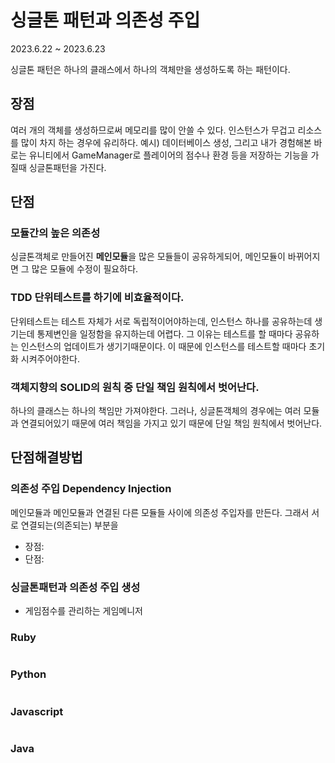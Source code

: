 
# 싱글톤 패턴과 의존성 주입
2023.6.22 ~ 2023.6.23

싱글톤 패턴은 하나의 클래스에서 하나의 객체만을 생성하도록 하는 패턴이다.

## 장점
여러 개의 객체를 생성하므로써 메모리를 많이 안쓸 수 있다. 
인스턴스가 무겁고 리소스를 많이 차지 하는 경우에 유리하다.
예시) 데이터베이스 생성, 그리고 내가 경험해본 바로는 유니티에서 GameManager로 플레이어의 점수나 환경 등을 저장하는 기능을 가질때 싱글톤패턴을 가진다.

## 단점
### 모듈간의 높은 의존성
싱글톤객체로 만들어진 **메인모듈**을 많은 모듈들이 공유하게되어, 메인모듈이 바뀌어지면 그 많은 모듈에 수정이 필요하다.

### TDD 단위테스트를 하기에 비효율적이다.
단위테스트는 테스트 자체가 서로 독립적이어야하는데,
인스턴스 하나를 공유하는데 생기는데 통제변인을 일정함을 유지하는데 어렵다. 
그 이유는 테스트를 할 때마다 공유하는 인스턴스의 업데이트가 생기기때문이다. 
이 때문에 인스턴스를 테스트할 때마다 초기화 시켜주어야한다.

### 객체지향의 SOLID의 원칙 중 단일 책임 원칙에서 벗어난다.
하나의 클래스는 하나의 책임만 가져야한다.
그러나, 싱글톤객체의 경우에는 여러 모듈과 연결되어있기 때문에 여러 책임을 가지고 있기 때문에 단일 책임 원칙에서 벗어난다.

## 단점해결방법
### 의존성 주입 Dependency Injection

메인모듈과 메인모듈과 연결된 다른 모듈들 사이에 의존성 주입자를 만든다.
그래서 서로 연결되는(의존되는) 부분을 

- 장점:
- 단점:




### 싱글톤패턴과 의존성 주입 생성 

- 게임점수를 관리하는 게임메니저

### Ruby
```Ruby


```

### Python

```python

```

### Javascript

```js

```

### Java

```java

```